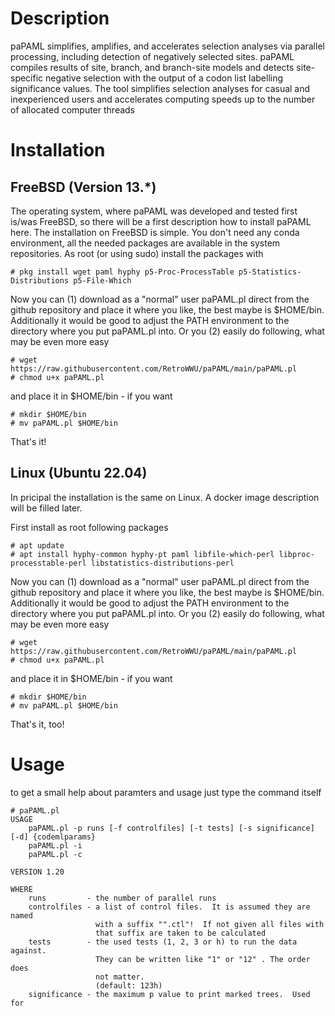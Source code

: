 # Description

paPAML simplifies, amplifies, and accelerates selection analyses via parallel processing, including detection of negatively selected sites. paPAML compiles results of site, branch, and branch-site models and detects site-specific negative selection with the output of a codon list labelling significance values. The tool simplifies selection analyses for casual and inexperienced users and accelerates computing speeds up to the number of allocated computer threads

# Installation

## FreeBSD (Version 13.*)

The operating system, where paPAML was developed and tested first is/was FreeBSD, so there will be a first description how to install paPAML here.  The installation on FreeBSD is simple.  You don't need any conda environment, all the needed packages are available in the system repositories.  As root (or using sudo) install the packages with

    # pkg install wget paml hyphy p5-Proc-ProcessTable p5-Statistics-Distributions p5-File-Which

Now you can (1) download as a "normal" user paPAML.pl direct from the github repository and place it where you like, the best maybe is $HOME/bin.  Additionally it would be good to adjust the PATH environment to the directory where you put paPAML.pl into.  Or you (2) easily do following, what may be even more easy

    # wget https://raw.githubusercontent.com/RetroWWU/paPAML/main/paPAML.pl
    # chmod u+x paPAML.pl

and place it in $HOME/bin - if you want

    # mkdir $HOME/bin
    # mv paPAML.pl $HOME/bin

That's it!

## Linux (Ubuntu 22.04)

In pricipal the installation is the same on Linux.  A docker image description will be filled later.

First install as root following packages

    # apt update
    # apt install hyphy-common hyphy-pt paml libfile-which-perl libproc-processtable-perl libstatistics-distributions-perl

Now you can (1) download as a "normal" user paPAML.pl direct from the github repository and place it where you like, the best maybe is $HOME/bin.  Additionally it would be good to adjust the PATH environment to the directory where you put paPAML.pl into.  Or you (2) easily do following, what may be even more easy

    # wget https://raw.githubusercontent.com/RetroWWU/paPAML/main/paPAML.pl
    # chmod u+x paPAML.pl

and place it in $HOME/bin - if you want

    # mkdir $HOME/bin
    # mv paPAML.pl $HOME/bin

That's it, too!

# Usage

to get a small help about paramters and usage just type the command itself

    # paPAML.pl
    USAGE
        paPAML.pl -p runs [-f controlfiles] [-t tests] [-s significance] [-d] {codemlparams}
        paPAML.pl -i
        paPAML.pl -c

    VERSION 1.20

    WHERE
        runs         - the number of parallel runs
        controlfiles - a list of control files.  It is assumed they are named
                       with a suffix "".ctl"!  If not given all files with
                       that suffix are taken to be calculated
        tests        - the used tests (1, 2, 3 or h) to run the data against.
                       They can be written like "1" or "12" . The order does
                       not matter.
                       (default: 123h)
        significance - the maximum p value to print marked trees.  Used for

